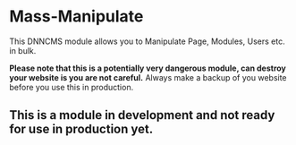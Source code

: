 # Mass-Manipulate
This DNNCMS module allows you to Manipulate Page, Modules, Users etc. in bulk.

**Please note that this is a potentially very dangerous module, can destroy your website is you are not careful.**
Always make a backup of you website before you use this in production.

## This is a module in development and not ready for use in production yet.
